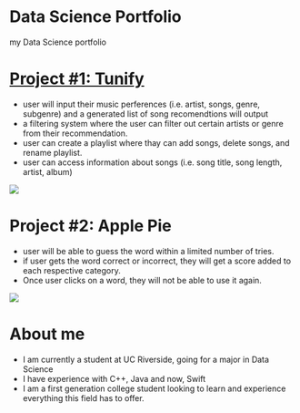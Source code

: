 # Data Science Portfolio
my Data Science portfolio

# [Project #1: Tunify](https://github.com/girumyay/cs100final.git)
- user will input their music perferences (i.e. artist, songs, genre, subgenre) and a generated list of song recomendtions will output
- a filtering system where the user can filter out certain artists or genre from their recommendation.
- user can create a playlist where thay can add songs, delete songs, and rename playlist.
- user can access information about songs (i.e. song title, song length, artist, album)

![](/images/UML%20Diagram%20Tunify.png)

# Project #2: Apple Pie
- user will be able to guess the word within a limited number of tries.
- if user gets the word correct or incorrect, they will get a score added to each respective category.
- Once user clicks on a word, they will not be able to use it again.

![](/images/Apple%20Pie.png)

# About me
- I am currently a student at UC Riverside, going for a major in Data Science
- I have experience with C++, Java and now, Swift
- I am a first generation college student looking to learn and experience everything this field has to offer.
